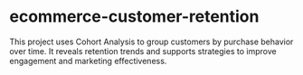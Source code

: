 # ecommerce-customer-retention
This project uses Cohort Analysis to group customers by purchase behavior over time. It reveals retention trends and supports strategies to improve engagement and marketing effectiveness.
